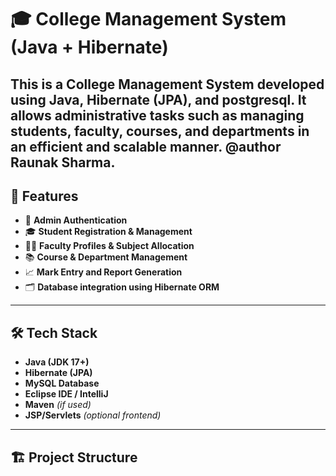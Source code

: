 # 🎓 College Management System (Java + Hibernate)

This is a **College Management System** developed using **Java**, **Hibernate (JPA)**, and **postgresql**. It allows administrative tasks such as managing students, faculty, courses, and departments in an efficient and scalable manner.
@author Raunak Sharma.
---

## 📌 Features

- 🔐 **Admin Authentication**
- 🎓 **Student Registration & Management**
- 👨‍🏫 **Faculty Profiles & Subject Allocation**
- 📚 **Course & Department Management**
- 📈 **Mark Entry and Report Generation**
- 🗂️ **Database integration using Hibernate ORM**

---

## 🛠️ Tech Stack

- **Java (JDK 17+)**
- **Hibernate (JPA)**
- **MySQL Database**
- **Eclipse IDE / IntelliJ**
- **Maven** *(if used)*
- **JSP/Servlets** *(optional frontend)*

---

## 🏗️ Project Structure
